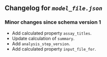 ## Changelog for *`model_file.json`*

### Minor changes since schema version 1

* Add calculated property `assay_titles`.
* Update calculation of `summary`.
* Add `analysis_step_version`.
* Add calculated property `input_file_for`.

